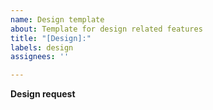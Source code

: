 ```yaml
---
name: Design template
about: Template for design related features
title: "[Design]:"
labels: design
assignees: ''

---
```


**Design request**
